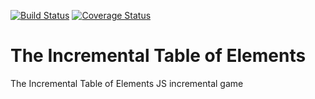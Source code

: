 [![Build Status](https://travis-ci.org/angarg12/incremental_table_elements.svg?branch=master)](https://travis-ci.org/angarg12/incremental_table_elements)
[![Coverage Status](https://coveralls.io/repos/github/angarg12/incremental_table_elements/badge.svg?branch=master)](https://coveralls.io/github/angarg12/incremental_table_elements?branch=master)
# The Incremental Table of Elements
The Incremental Table of Elements JS incremental game
